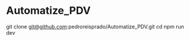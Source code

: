 # Automatize_PDV
git clone git@github.com:pedroreisprado/Automatize_PDV.git
cd <save local>
npm run dev
